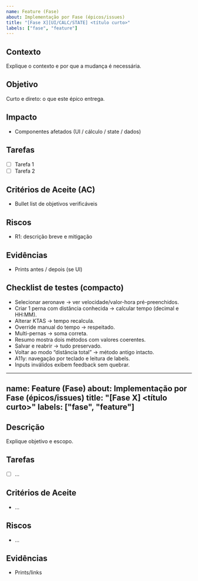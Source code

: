 ```yaml
---
name: Feature (Fase)
about: Implementação por Fase (épicos/issues)
title: "[Fase X][UI/CALC/STATE] <título curto>"
labels: ["fase", "feature"]
---
```


## Contexto
Explique o contexto e por que a mudança é necessária.

## Objetivo
Curto e direto: o que este épico entrega.

## Impacto
- Componentes afetados (UI / cálculo / state / dados)

## Tarefas
- [ ] Tarefa 1
- [ ] Tarefa 2

## Critérios de Aceite (AC)
- Bullet list de objetivos verificáveis

## Riscos
- R1: descrição breve e mitigação

## Evidências
- Prints antes / depois (se UI)

## Checklist de testes (compacto)
- Selecionar aeronave → ver velocidade/valor-hora pré-preenchidos.
- Criar 1 perna com distância conhecida → calcular tempo (decimal e HH:MM).
- Alterar KTAS → tempo recalcula.
- Override manual do tempo → respeitado.
- Multi-pernas → soma correta.
- Resumo mostra dois métodos com valores coerentes.
- Salvar e reabrir → tudo preservado.
- Voltar ao modo “distância total” → método antigo intacto.
- A11y: navegação por teclado e leitura de labels.
- Inputs inválidos exibem feedback sem quebrar.
---
name: Feature (Fase)
about: Implementação por Fase (épicos/issues)
title: "[Fase X] <título curto>"
labels: ["fase", "feature"]
---

## Descrição
Explique objetivo e escopo.

## Tarefas
- [ ] ...

## Critérios de Aceite
- ...

## Riscos
- ...

## Evidências
- Prints/links
